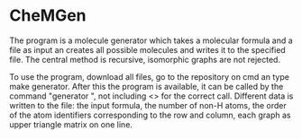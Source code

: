 # CheMGen

The program is a molecule generator which takes a molecular formula and a file as input an creates all possible molecules and writes it to the specified file.
The central method is recursive, isomorphic graphs are not rejected.

To use the program, download all files, go to the repository on cmd an type make generator.
After this the program is available, it can be called by the command "generator <formula> <outpuFile>", not including <> for the correct call.
Different data is written to the file: the input formula, the number of non-H atoms, the order of the atom identifiers corresponding to the row and column, each graph as upper triangle matrix on one line.
